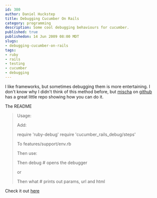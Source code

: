 ```yaml
--- 
id: 380
author: Daniel Huckstep
title: Debugging Cucumber On Rails
category: programming
description: Some cool debugging behaviours for cucumber.
published: true
publishedon: 14 Jun 2009 08:00 MDT
slugs: 
- debugging-cucumber-on-rails
tags: 
- ruby
- rails
- testing
- cucumber
- debugging
---
```

I like frameworks, but sometimes debugging them is more entertaining. I
don't know why I didn't think of this method before, but
[mischa](http://github.com/mischa) on [github](http://github.com/) has a
great little repo showing how you can do it.

The README

> Usage:
>
> Add:
>
> require 'ruby-debug'
> require 'cucumber_rails_debug/steps'
>
> To features/support/env.rb
>
> Then use:
>
> Then debug # opens the debugger
>
> or
>
> Then what # prints out params, url and html

Check it out [here](http://github.com/mischa/cucumber_rails_debug)
